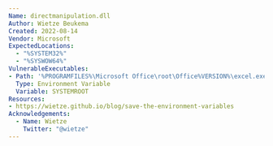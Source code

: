 ```yaml
---
Name: directmanipulation.dll
Author: Wietze Beukema
Created: 2022-08-14
Vendor: Microsoft
ExpectedLocations:
  - "%SYSTEM32%"
  - "%SYSWOW64%"
VulnerableExecutables:
- Path: '%PROGRAMFILES%\Microsoft Office\root\Office%VERSION%\excel.exe'
  Type: Environment Variable
  Variable: SYSTEMROOT
Resources:
- https://wietze.github.io/blog/save-the-environment-variables
Acknowledgements:
  - Name: Wietze
    Twitter: "@wietze"
---
```


